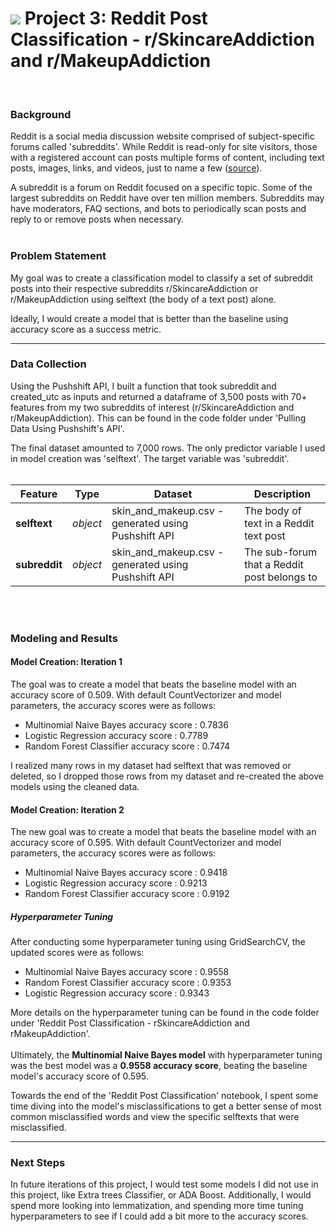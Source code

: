 # ![](https://ga-dash.s3.amazonaws.com/production/assets/logo-9f88ae6c9c3871690e33280fcf557f33.png) Project 3: Reddit Post Classification - r/SkincareAddiction and r/MakeupAddiction

<br>

### Background
Reddit is a social media discussion website comprised of subject-specific forums called 'subreddits'.  While Reddit is read-only for site visitors, those with a registered account can posts multiple forms of content, including text posts, images, links, and videos, just to name a few ([source](https://en.wikipedia.org/wiki/Reddit)).

A subreddit is a forum on Reddit focused on a specific topic. Some of the largest subreddits on Reddit have over ten million members. Subreddits may have moderators, FAQ sections, and bots to periodically scan posts and reply to or remove posts when necessary.
<br><br>
### Problem Statement

My goal was to create a classification model to classify a set of subreddit posts into their respective subreddits r/SkincareAddiction or r/MakeupAddiction using selftext (the body of a text post) alone.

Ideally, I would create a model that is better than the baseline using accuracy score as a success metric.

---

### Data Collection

Using the Pushshift API, I built a function that took subreddit and created_utc as inputs and returned a dataframe of 3,500 posts with 70+ features from my two subreddits of interest (r/SkincareAddiction and r/MakeupAddiction). This can be found in the code folder under 'Pulling Data Using Pushshift's API'.

The final dataset amounted to 7,000 rows. The only predictor variable I used in model creation was 'selftext'. The target variable was 'subreddit'.
<br><br>

|Feature|Type|Dataset|Description|
|---|---|---|---|
|**selftext**|*object*|skin_and_makeup.csv - generated using Pushshift API|The body of text in a Reddit text post|
|**subreddit**|*object*|skin_and_makeup.csv - generated using Pushshift API|The sub-forum that a Reddit post belongs to|


<br><br>
### Modeling and Results

#### Model Creation: Iteration 1
The goal was to create a model that beats the baseline model with an accuracy score of 0.509. With default CountVectorizer and model parameters, the accuracy scores were as follows:
* Multinomial Naive Bayes accuracy score :  0.7836
* Logistic Regression accuracy score :  0.7789
* Random Forest Classifier accuracy score :  0.7474

I realized many rows in my dataset had selftext that was removed or deleted, so I dropped those rows from my dataset and re-created the above models using the cleaned data.

#### Model Creation: Iteration 2
The new goal was to create a model that beats the baseline model with an accuracy score of 0.595. With default CountVectorizer and model parameters, the accuracy scores were as follows:
* Multinomial Naive Bayes accuracy score :  0.9418
* Logistic Regression accuracy score :  0.9213
* Random Forest Classifier accuracy score :  0.9192

##### Hyperparameter Tuning
After conducting some hyperparameter tuning using GridSearchCV, the updated scores were as follows:
* Multinomial Naive Bayes accuracy score :  0.9558
* Random Forest Classifier accuracy score :  0.9353
* Logistic Regression accuracy score :  0.9343

More details on the hyperparameter tuning can be found in the code folder under 'Reddit Post Classification - rSkincareAddiction and rMakeupAddiction'.
<br><br>
Ultimately, the **Multinomial Naive Bayes model** with hyperparameter tuning was the best model was a **0.9558 accuracy score**, beating the baseline model's accuracy score of 0.595.

Towards the end of the 'Reddit Post Classification' notebook, I spent some time diving into the model's misclassifications to get a better sense of most common misclassified words and view the specific selftexts that were misclassified.

---
### Next Steps

In future iterations of this project, I would test some models I did not use in this project, like Extra trees Classifier, or ADA Boost. Additionally, I would spend more looking into lemmatization, and spending more time tuning hyperparameters to see if I could add a bit more to the accuracy scores.
